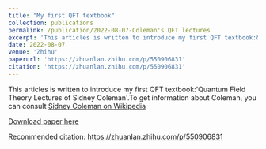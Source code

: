 ```yaml
---
title: "My first QFT textbook"
collection: publications
permalink: /publication/2022-08-07-Coleman's QFT lectures
excerpt: 'This articles is written to introduce my first QFT textbook:&apos;Quantum Field Theory Lectures of Sidney Coleman&apos;.To get information about Coleman, you can consult Sidney Coleman on Wikipedia'
date: 2022-08-07
venue: 'Zhihu'
paperurl: 'https://zhuanlan.zhihu.com/p/550906831'
citation: 'https://zhuanlan.zhihu.com/p/550906831'
---
```

This articles is written to introduce my first QFT textbook:&apos;Quantum Field Theory Lectures of Sidney Coleman&apos;.To get information about Coleman, you can consult [Sidney Coleman on Wikipedia](https://en.wikipedia.org/wiki/Sidney_Coleman)

[Download paper here](https://zhuanlan.zhihu.com/p/550906831)

Recommended citation: https://zhuanlan.zhihu.com/p/550906831

